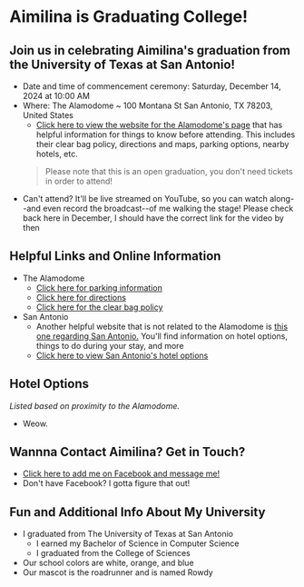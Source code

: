# Aimilina is Graduating College!

## Join us in celebrating Aimilina's graduation from the University of Texas at San Antonio!

- Date and time of commencement ceremony: Saturday, December 14, 2024 at 10:00 AM
- Where: The Alamodome ~ 100 Montana St San Antonio, TX 78203, United States
  - [Click here to view the website for the Alamodome's page](https://www.alamodome.com/plan-your-visit/visitor-information) that has helpful information for things to know before attending. This includes their clear bag policy, directions and maps, parking options, nearby hotels, etc.
  > Please note that this is an open graduation, you don't need tickets in order to attend!
- Can't attend? It'll be live streamed on YouTube, so you can watch along--and even record the broadcast--of me walking the stage! Please check back here in December, I should have the correct link for the video by then

## Helpful Links and Online Information
- The Alamodome
  - [Click here for parking information](https://www.alamodome.com/plan-your-visit/parking-tailgating)
  - [Click here for directions](https://www.alamodome.com/plan-your-visit/directions)
  - [Click here for the clear bag policy](https://www.alamodome.com/plan-your-visit/clear-bag-policy)
- San Antonio
  - Another helpful website that is not related to the Alamodome is [this one regarding San Antonio.](https://www.visitsanantonio.com) You'll find information on hotel options, things to do during your stay, and more
  - [Click here to view San Antonio's hotel options](https://www.visitsanantonio.com/places-to-stay/)

## Hotel Options
*Listed based on proximity to the Alamodome.*
- Weow.

## Wannna Contact Aimilina? Get in Touch?
- [Click here to add me on Facebook and message me!](https://www.facebook.com/aimilina.chaperon/)
- Don't have Facebook? I gotta figure that out!

## Fun and Additional Info About My University
- I graduated from The University of Texas at San Antonio
  - I earned my Bachelor of Science in Computer Science
  - I graduated from the College of Sciences
- Our school colors are white, orange, and blue
- Our mascot is the roadrunner and is named Rowdy
